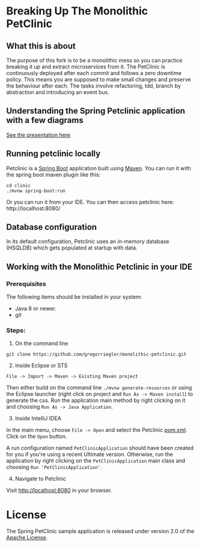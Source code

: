 # Breaking Up The Monolithic PetClinic

## What this is about
The purpose of this fork is to be a monolithic mess so you can practice breaking it up and extract microservices from it.
The PetClinic is continuously deployed after each commit and follows a zero downtime policy.
This means you are supposed to make small changes and preserve the behaviour after each.
The tasks involve refactoring, tdd, branch by abstraction and introducing an event bus.

## Understanding the Spring Petclinic application with a few diagrams
<a href="https://speakerdeck.com/michaelisvy/spring-petclinic-sample-application">See the presentation here</a>

## Running petclinic locally
Petclinic is a [Spring Boot](https://spring.io/guides/gs/spring-boot) application built using [Maven](https://spring.io/guides/gs/maven/).
You can run it with the spring boot maven plugin like this:
```
cd clinic
./mvnw spring-boot:run
```
Or you can run it from your IDE.
You can then access petclinic here: http://localhost:8080/

## Database configuration
In its default configuration, Petclinic uses an in-memory database (HSQLDB) which gets populated at startup with data. 

## Working with the Monolithic Petclinic in your IDE

### Prerequisites
The following items should be installed in your system:
* Java 8 or newer.
* git

### Steps:

1) On the command line
```
git clone https://github.com/gregorriegler/monolithic-petclinic.git
```
2) Inside Eclipse or STS
```
File -> Import -> Maven -> Existing Maven project
```

Then either build on the command line `./mvnw generate-resources` or using the Eclipse launcher (right click on project and `Run As -> Maven install`) to generate the css. Run the application main method by right clicking on it and choosing `Run As -> Java Application`.

3) Inside IntelliJ IDEA

In the main menu, choose `File -> Open` and select the Petclinic [pom.xml](pom.xml). Click on the `Open` button.

A run configuration named `PetClinicApplication` should have been created for you if you're using a recent Ultimate
version. Otherwise, run the application by right clicking on the `PetClinicApplication` main class and choosing
`Run 'PetClinicApplication'`.

4) Navigate to Petclinic

Visit [http://localhost:8080](http://localhost:8080) in your browser.


# License

The Spring PetClinic sample application is released under version 2.0 of the [Apache License](https://www.apache.org/licenses/LICENSE-2.0).
